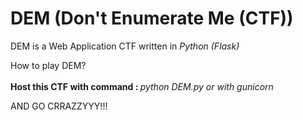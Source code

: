 # DEM (Don't Enumerate Me (CTF))
DEM is a Web Application CTF written in <i>Python (Flask)</i></p><p>How to play DEM?<br><br><b>Host this CTF with command : </b><i>python DEM.py or with gunicorn</i></p><p>AND GO CRRAZZYYY!!!<br></p>
